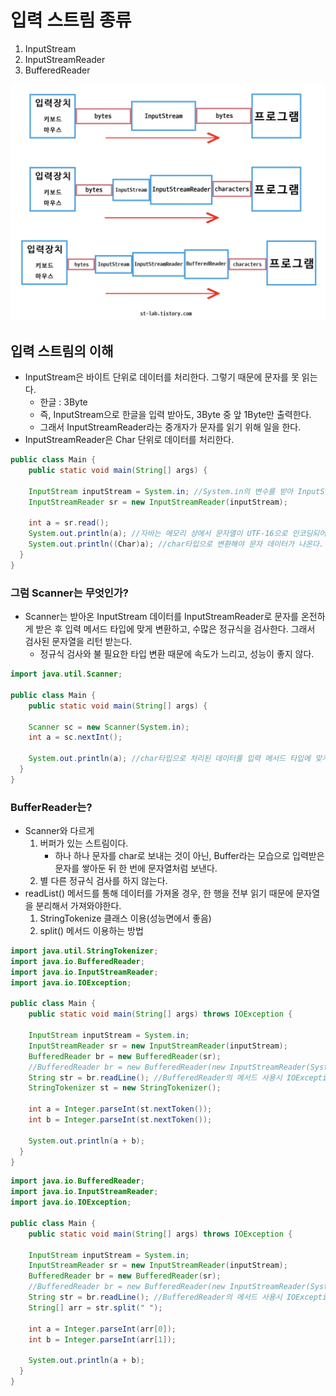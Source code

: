 # 입력 스트림 종류

1. InputStream
2. InputStreamReader
3. BufferedReader

![image-20220117182732246](../../md-images/image-20220117182732246.png)



## 입력 스트림의 이해

* InputStream은 바이트 단위로 데이터를 처리한다. 그렇기 때문에 문자를 못 읽는다.
  * 한글 : 3Byte
  * 즉, InputStream으로 한글을 입력 받아도, 3Byte 중 앞 1Byte만 출력한다.
  * 그래서 InputStreamReader라는 중개자가 문자를 읽기 위해 일을 한다.
* InputStreamReader은 Char 단위로 데이터를 처리한다.



~~~java
public class Main {
	public static void main(String[] args) {
    
    InputStream inputStream = System.in; //System.in의 변수를 받아 InputStream으로...
    InputStreamReader sr = new InputStreamReader(inputStream);
    
    int a = sr.read();
    System.out.println(a); //자바는 메모리 상에서 문자열이 UTF-16으로 인코딩되어 처리된다. 그래서 결과 값은 UTF-16의 16진수 값이 나온다.
    System.out.println((Char)a); //char타입으로 변환해야 문자 데이터가 나온다.
  }  
}
~~~



### 그럼 Scanner는 무엇인가?

* Scanner는 받아온 InputStream 데이터를 InputStreamReader로 문자를 온전하게 받은 후 입력 메서드 타입에 맞게 변환하고, 수많은 정규식을 검사한다. 그래서 검사된 문자열을 리턴 받는다.
  * 정규식 검사와 불 필요한 타입 변환 때문에 속도가 느리고, 성능이 좋지 않다.

~~~java
import java.util.Scanner;

public class Main {
	public static void main(String[] args) {
    
    Scanner sc = new Scanner(System.in);
    int a = sc.nextInt();
    
    System.out.println(a); //char타입으로 처리된 데이터를 입력 메서드 타입에 맞게 정규식 검사와 타입 변환이 됨. String -> nextInt() -> Integer.parseInt(String)
  }  
}
~~~



### BufferReader는?

* Scanner와 다르게
  1. 버퍼가 있는 스트림이다.
     * 하나 하나 문자를 char로 보내는 것이 아닌, Buffer라는 모습으로 입력받은 문자를 쌓아둔 뒤 한 번에 문자열처럼 보낸다.
  2. 별 다른 정규식 검사를 하지 않는다.
* readList() 메서드를 통해 데이터를 가져올 경우, 한 행을 전부 읽기 때문에 문자열을 분리해서 가져와야한다.
  1. StringTokenize 클래스 이용(성능면에서 좋음)
  2. split() 메서드 이용하는 방법

~~~java
import java.util.StringTokenizer;
import java.io.BufferedReader;
import java.io.InputStreamReader;
import java.io.IOException;

public class Main {
	public static void main(String[] args) throws IOException {
    
    InputStream inputStream = System.in;
    InputStreamReader sr = new InputStreamReader(inputStream);
    BufferedReader br = new BufferedReader(sr);
    //BufferedReader br = new BufferedReader(new InputStreamReader(System.in));
    String str = br.readLine(); //BufferedReader의 메서드 사용시 IOException 예외처리 해줘야함.
    StringTokenizer st = new StringTokenizer();
    
    int a = Integer.parseInt(st.nextToken());
    int b = Integer.parseInt(st.nextToken());
    
    System.out.println(a + b);
  }  
}
~~~

~~~java
import java.io.BufferedReader;
import java.io.InputStreamReader;
import java.io.IOException;

public class Main {
	public static void main(String[] args) throws IOException {
    
    InputStream inputStream = System.in;
    InputStreamReader sr = new InputStreamReader(inputStream);
    BufferedReader br = new BufferedReader(sr);
    //BufferedReader br = new BufferedReader(new InputStreamReader(System.in));
    String str = br.readLine(); //BufferedReader의 메서드 사용시 IOException 예외처리 해줘야함.
    String[] arr = str.split(" ");
    
    int a = Integer.parseInt(arr[0]);
    int b = Integer.parseInt(arr[1]);
    
    System.out.println(a + b);
  }  
}
~~~


